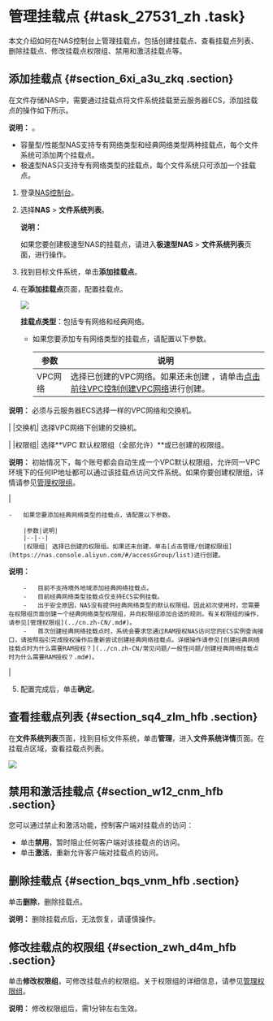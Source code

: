 # 管理挂载点 {#task_27531_zh .task}

本文介绍如何在NAS控制台上管理挂载点，包括创建挂载点、查看挂载点列表、删除挂载点、修改挂载点权限组、禁用和激活挂载点等。

## 添加挂载点 {#section_6xi_a3u_zkq .section}

在文件存储NAS中，需要通过挂载点将文件系统挂载至云服务器ECS，添加挂载点的操作如下所示。

**说明：** 。

-   容量型/性能型NAS支持专有网络类型和经典网络类型两种挂载点，每个文件系统可添加两个挂载点。
-   极速型NAS只支持专有网络类型的挂载点，每个文件系统只可添加一个挂载点。

1.  登录[NAS控制台](https://nas.console.aliyun.com/)。
2.  选择**NAS** \> **文件系统列表**。

    **说明：** 

    如果您要创建极速型NAS的挂载点，请进入**极速型NAS** \> **文件系统列表**页面，进行操作。

3.  找到目标文件系统，单击**添加挂载点**。
4.  在**添加挂载点**页面，配置挂载点。

    ![](http://static-aliyun-doc.oss-cn-hangzhou.aliyuncs.com/assets/img/18694/156264236550629_zh-CN.png)

    **挂载点类型**：包括专有网络和经典网络。

    -   如果您要添加专有网络类型的挂载点，请配置以下参数。

        |参数|说明|
        |--|--|
        |VPC网络| 选择已创建的VPC网络。如果还未创建 ，请单击[点击前往VPC控制创建VPC网络](https://vpc.console.aliyun.com/)进行创建。

**说明：** 必须与云服务器ECS选择一样的VPC网络和交换机。

 |
        |交换机| 选择VPC网络下创建的交换机。

 |
        |权限组| 选择**VPC 默认权限组（全部允许）**或已创建的权限组。

**说明：** 初始情况下，每个账号都会自动生成一个VPC默认权限组，允许同一VPC环境下的任何IP地址都可以通过该挂载点访问文件系统。如果你要创建权限组，详情请参见[管理权限组](../cn.zh-CN/用户指南/管理权限/管理权限组.md#)。

 |

    -   如果您要添加经典网络类型的挂载点，请配置以下参数。

        |参数|说明|
        |--|--|
        |权限组| 选择已创建的权限组。如果还未创建，单击[点击管理/创建权限组](https://nas.console.aliyun.com/#/accessGroup/list)进行创建。

**说明：** 

        -   目前不支持境外地域添加经典网络挂载点。
        -   目前经典网络类型挂载点仅支持ECS实例挂载。
        -   出于安全原因，NAS没有提供经典网络类型的默认权限组。因此初次使用时，您需要在权限组页面创建一个经典网络类型权限组，并向权限组添加合适的规则。有关权限组的操作，请参见[管理权限组](../cn.zh-CN/.md#)。
        -   首次创建经典网络挂载点时，系统会要求您通过RAM授权NAS访问您的ECS实例查询接口，请按照指引完成授权操作后重新尝试创建经典网络挂载点。详细操作请参见[创建经典网络挂载点时为什么需要RAM授权？](../cn.zh-CN/常见问题/一般性问题/创建经典网络挂载点时为什么需要RAM授权？.md#)。
 |

5.  配置完成后，单击**确定**。

## 查看挂载点列表 {#section_sq4_zlm_hfb .section}

在**文件系统列表**页面，找到目标文件系统，单击**管理**，进入**文件系统详情**页面。在挂载点区域，查看挂载点列表。

![](http://static-aliyun-doc.oss-cn-hangzhou.aliyuncs.com/assets/img/18694/156264236532271_zh-CN.png)

## 禁用和激活挂载点 {#section_w12_cnm_hfb .section}

您可以通过禁止和激活功能，控制客户端对挂载点的访问：

-   单击**禁用**，暂时阻止任何客户端对该挂载点的访问。
-   单击**激活**，重新允许客户端对挂载点的访问。

## 删除挂载点 {#section_bqs_vnm_hfb .section}

单击**删除**，删除挂载点。

**说明：** 删除挂载点后，无法恢复，请谨慎操作。

## 修改挂载点的权限组 {#section_zwh_d4m_hfb .section}

单击**修改权限组**，可修改挂载点的权限组。关于权限组的详细信息，请参见[管理权限组](cn.zh-CN/用户指南/管理权限/管理权限组.md#)。

**说明：** 修改权限组后，需1分钟左右生效。

